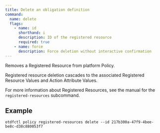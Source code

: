 ```yaml
---
title: Delete an obligation definition
command:
  name: delete
  flags:
    - name: id
      shorthand: i
      description: ID of the registered resource
      required: true
    - name: force
      description: Force deletion without interactive confirmation
---
```


Removes a Registered Resource from platform Policy.

Registered resource deletion cascades to the associated Registered Resource Values and Action Attribute Values.

For more information about Registered Resources, see the manual for the `registered-resources` subcommand.

## Example 

```shell
otdfctl policy registered-resources delete --id 217b300a-47f9-4bee-be8c-d38c880053f7
```
